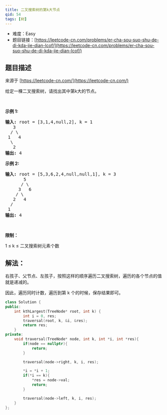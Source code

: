 ```yaml
---
title: 二叉搜索树的第k大节点
qid: 54
tags: [树]
---
```



- 难度：Easy
- 题目链接：[https://leetcode-cn.com/problems/er-cha-sou-suo-shu-de-di-kda-jie-dian-lcof/](https://leetcode-cn.com/problems/er-cha-sou-suo-shu-de-di-kda-jie-dian-lcof/)


## 题目描述

来源于 [https://leetcode-cn.com/](https://leetcode-cn.com/)

<p>给定一棵二叉搜索树，请找出其中第k大的节点。</p>

<p>&nbsp;</p>

<p><strong>示例 1:</strong></p>

<pre><strong>输入:</strong> root = [3,1,4,null,2], k = 1
   3
  / \
 1   4
  \
&nbsp;  2
<strong>输出:</strong> 4</pre>

<p><strong>示例 2:</strong></p>

<pre><strong>输入:</strong> root = [5,3,6,2,4,null,null,1], k = 3
       5
      / \
     3   6
    / \
   2   4
  /
 1
<strong>输出:</strong> 4</pre>

<p>&nbsp;</p>

<p><strong>限制：</strong></p>

<p>1 &le; k &le; 二叉搜索树元素个数</p>


## 解法：

右孩子、父节点、左孩子，按照这样的顺序遍历二叉搜索树，遍历的各个节点的值就是递减的。

因此，遍历同时计数，遍历到第 k 个的时候，保存结果即可。

```c++
class Solution {
public:
    int kthLargest(TreeNode* root, int k) {
        int i = 0, res;
        traversal(root, k, &i, &res);
        return res;
    }
private:
    void traversal(TreeNode* node, int k, int *i, int *res){
        if(node == nullptr){
            return;
        }

        traversal(node->right, k, i, res);

        *i = *i + 1;
        if(*i == k){
            *res = node->val;
            return;
        }

        traversal(node->left, k, i, res);
    }
};
```